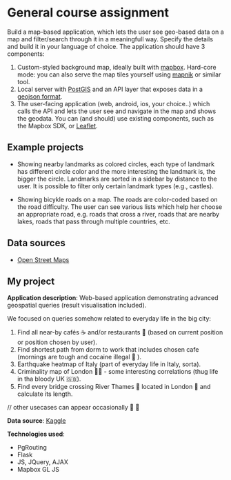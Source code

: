 # General course assignment

Build a map-based application, which lets the user see geo-based data on a map and filter/search through it in a meaningfull way. Specify the details and build it in your language of choice. The application should have 3 components:

1. Custom-styled background map, ideally built with [mapbox](http://mapbox.com). Hard-core mode: you can also serve the map tiles yourself using [mapnik](http://mapnik.org/) or similar tool.
2. Local server with [PostGIS](http://postgis.net/) and an API layer that exposes data in a [geojson format](http://geojson.org/).
3. The user-facing application (web, android, ios, your choice..) which calls the API and lets the user see and navigate in the map and shows the geodata. You can (and should) use existing components, such as the Mapbox SDK, or [Leaflet](http://leafletjs.com/).

## Example projects

- Showing nearby landmarks as colored circles, each type of landmark has different circle color and the more interesting the landmark is, the bigger the circle. Landmarks are sorted in a sidebar by distance to the user. It is possible to filter only certain landmark types (e.g., castles).

- Showing bicykle roads on a map. The roads are color-coded based on the road difficulty. The user can see various lists which help her choose an appropriate road, e.g. roads that cross a river, roads that are nearby lakes, roads that pass through multiple countries, etc.

## Data sources

- [Open Street Maps](https://www.openstreetmap.org/)

## My project



**Application description**: Web-based application demonstrating advanced geospatial queries (result visualisation included).

We focused on queries somehow related to everyday life in the big city:

1. Find all near-by cafés :coffee: and/or restaurants :ramen: (based  on current position or position chosen by user).
2. Find shortest path from dorm to work that includes chosen cafe (mornings are tough and cocaine illegal :pig_nose: ).
3. Earthquake heatmap of Italy (part of everyday life in Italy, sorta).
4. Criminality map of London :guardsman: - some interesting correlations (thug life in tha bloody UK 🇬🇧).
5. Find every bridge crossing River Thames :ship: located in London :pushpin: and calculate its length.

// other usecases can appear occasionally :bust_in_silhouette: :eyes: 

**Data source**: [Kaggle](https://www.kaggle.com/)

**Technologies used**:

* PgRouting
* Flask
* JS, JQuery, AJAX
* Mapbox GL JS
 
